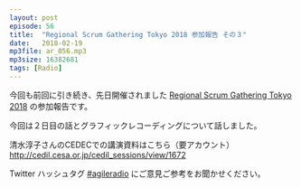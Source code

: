 ```yaml
---
layout: post
episode: 56
title:  "Regional Scrum Gathering Tokyo 2018 参加報告 その３"
date:   2018-02-19
mp3file: ar_056.mp3
mp3size: 16382681
tags: [Radio]
---
```


今回も前回に引き続き、先日開催されました
[Regional Scrum Gathering Tokyo 2018](https://2018.scrumgatheringtokyo.org/)
の参加報告です。

今回は２日目の話とグラフィックレコーディングについて話しました。  

清水淳子さんのCEDECでの講演資料はこちら（要アカウント）  
http://cedil.cesa.or.jp/cedil_sessions/view/1672

Twitter ハッシュタグ [#agileradio](https://twitter.com/intent/tweet?hashtags=agileradio) にご意見ご参考をお聞かせください。

